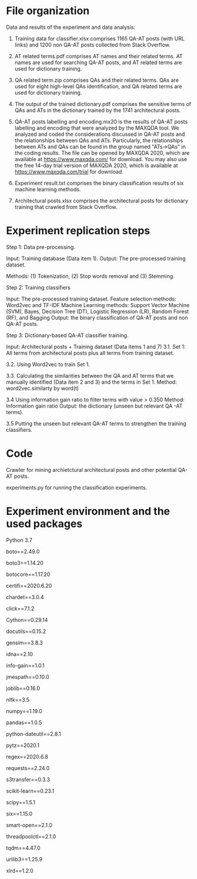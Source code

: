 # File organization

Data and results of the experiment and data analysis:

1. Training data for classifier.xlsx comprises 1165 QA-AT posts (with URL links) and 1200 non QA-AT posts collected from Stack Overflow.


2. AT related terms.pdf 
comprises AT names and their related terms. AT names are used for searching QA-AT posts, 
and AT related terms are used for dictionary training.  


3. QA related term.zip
comprises QAs and their related terms. QAs are used for eight high-level QAs identification, 
and QA related terms are used for dictionary training. 


4. The output of the trained dictionary.pdf 
comprises the sensitive terms of QAs and ATs in the dictionary trained by the 1741 architectural posts.  

5. QA-AT posts labelling and encoding.mx20 is the results of QA-AT posts labelling and encoding that were analyzed by the MAXQDA tool. We analyzed and coded the considerations discussed in QA-AT posts and the relationships between QAs and ATs. Particularly, the relationships between ATs and QAs can be found in the group named "ATs->QAs" in the coding results. The file can be opened by MAXQDA 2020, which are available at https://www.maxqda.com/ for download. You may also use the free 14-day trial version of MAXQDA 2020, which is available at https://www.maxqda.com/trial for download.

6. Experiment result.txt
comprises the binary classification results of six machine learning methods.

7. Architectural posts.xlsx
comprises the architectural posts for dictionary training that crawled from Stack Overflow.

# Experiment replication steps

Step 1: Data pre-processing. 

Input: Training database (Data item 1).
Output: The pre-processed training dataset.

Methods: (1) Tokenization, (2) Stop words removal and (3) Stemming.

Step 2: Training classifiers 

Input: The pre-processed training dataset.
Feature selection methods: Word2vec and TF-IDF
Machine Learning methods: Support Vector Machine (SVM), Bayes, Decision Tree (DT), Logistic Regression (LR), Random Forest (RF), and Bagging
Output: the binary classification of QA-AT posts and non QA-AT posts.

Step 3: Dictionary-based QA-AT classifier training.

Input: Architectural posts + Training dataset (Data items 1 and 7)
3.1. Set 1: All terms from architectural posts plus all terms from training dataset.

3.2. Using Word2vec to train Set 1.

3.3. Calculating the similarities between the QA and AT terms that we manually identified (Data item 2 and 3) and the terms in Set 1.
Method: word2vec.similarty by word(t)

3.4 Using information gain ratio to filter terms with value > 0.350
Method: Information gain ratio
Output: the dictionary (unseen but relevant QA -AT terms).

3.5 Putting the unseen but relevant QA-AT terms to strengthen the training classifiers.
 


# Code
Crawler for mining archietctural architectural posts and other potential QA-AT posts.

experiments.py
for running the classification experiments.

# Experiment environment and the used packages
Python 3.7

boto==2.49.0

boto3==1.14.20

botocore==1.17.20

certifi==2020.6.20

chardet==3.0.4

click==7.1.2

Cython==0.29.14

docutils==0.15.2

gensim==3.8.3

idna==2.10

info-gain==1.0.1

jmespath==0.10.0

joblib==0.16.0

nltk==3.5

numpy==1.19.0

pandas==1.0.5

python-dateutil==2.8.1

pytz==2020.1

regex==2020.6.8

requests==2.24.0

s3transfer==0.3.3

scikit-learn==0.23.1

scipy==1.5.1

six==1.15.0

smart-open==2.1.0

threadpoolctl==2.1.0

tqdm==4.47.0

urllib3==1.25.9

xlrd==1.2.0


